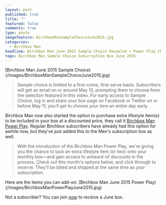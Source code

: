 ```yaml
---
layout: post
published: true
title: ""
featured: false
comments: true
type: photo
imagefeature: BirchboxManSampleChoiceJune2015.jpg
categories: 
  - Birchbox Man
headline: Birchbox Man June 2015 Sample Choice Revealed + Power Play Choices
tags: Birchbox Man Sample Choice Subscription Box June 2015
---
```


[Birchbox Man June 2015 Sample Choice){/images/BirchboxManSampleChoiceJune2015.jpg)

> Sample choice is limited to a first-come, first-serve basis. Subscribers will get an email on or around May 13, prompting them to choose from the selection featured in this video. For early access to Sample Choice, log in and share your box page on Facebook or Twitter on or before May 11; you’ll get to choose your item an entire day early.

Birchbox Man now also started the option to purchase extra lifestyle item(s) to be included in your box at a discounted price, they call it [Birchbox Man Power Play](https://www.birchbox.com/men/promo/birchbox-man-power-play). Regular Birchbox subscribers have already had this option for awhile now, but they've just added this to the Men's subscription box as well.

> With the introduction of the Birchbox Man Power Play, we're giving you the chance to tack an extra lifestyle item (or two) onto your monthly box—and gain access to unheard-of discounts in the process. Check out this month's options below, and click through to reserve. They’ll be billed and shipped at the same time as your subscription.

Here are the items you can add-on:
[Birchbox Man June 2015 Power Play){/images/BirchboxManPowerPlayJune2015.jpg)


Not a subscriber? You can join [now](https://www.birchbox.com/invite/whatsupmailbox) to receive a June box.

